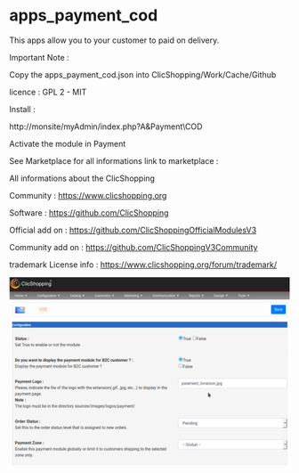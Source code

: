 # apps_payment_cod

This apps allow you to your customer to paid on delivery.

Important Note :

Copy the apps_payment_cod.json into ClicShopping/Work/Cache/Github

licence  : GPL 2 - MIT

Install :

http://monsite/myAdmin/index.php?A&Payment\COD

Activate the module in Payment

See Marketplace for all informations
link to marketplace : 

All informations about the ClicShopping

 Community : https://www.clicshopping.org

 Software : https://github.com/ClicShopping

 Official add on : https://github.com/ClicShoppingOfficialModulesV3

 Community add on : https://github.com/ClicShoppingV3Community

 trademark License info : https://www.clicshopping.org/forum/trademark/ 
 
![image](https://github.com/ClicShoppingOfficialModulesV3/apps_payment_cod/blob/master/ModuleInfosJson/cod.png)


